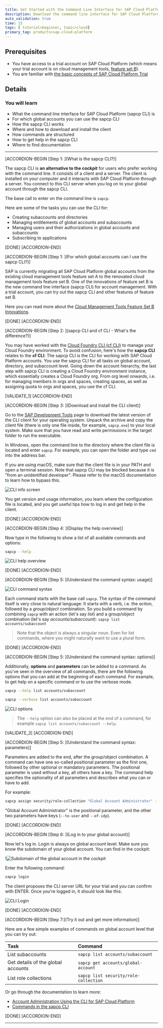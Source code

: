 ```yaml
---
title: Get Started with the Command Line Interface for SAP Cloud Platform (sapcp CLI)
description: Download the command line interface for SAP Cloud Platform and learn how to use it.
auto_validation: true
time: 15
tags: [ tutorial>beginner, topic>cloud]
primary_tag: products>sap-cloud-platform
---
```


## Prerequisites
 - You have access to a trial account on SAP Cloud Platform (which means your trial account is on cloud management tools, [feature set B](https://help.sap.com/viewer/3504ec5ef16548778610c7e89cc0eac3/Cloud/en-US/caf4e4e23aef4666ad8f125af393dfb2.html)).
 - You are familiar with [the basic concepts of SAP Cloud Platform Trial](cp-trial-quick-onboarding)

## Details
### You will learn
  - What the command line interface for SAP Cloud Platform (sapcp CLI) is
  - For which global accounts you can use the sapcp CLI
  - How the sapcp CLI works
  - Where and how to download and install the client
  - How commands are structured
  - How to get help in the sapcp CLI
  - Where to find documentation


---

[ACCORDION-BEGIN [Step 1: ](What is the sapcp CLI?)]

The sapcp CLI is **an alternative to the cockpit** for users who prefer working with the command line. It consists of a client and a server. The client is installed on your computer and it interacts with SAP Cloud Platform through a server. You connect to this CLI server when you log on to your global account through the sapcp CLI.

The base call to enter on the command line is `sapcp`.

Here are some of the tasks you can use the CLI for:

- Creating subaccounts and directories
- Managing entitlements of global accounts and subaccounts
- Managing users and their authorizations in global accounts and subaccounts
- Subscribing to applications

[DONE]
[ACCORDION-END]


[ACCORDION-BEGIN [Step 1: ](For which global accounts can I use the sapcp CLI?)]

SAP is currently migrating all SAP Cloud Platform global accounts from the existing cloud management tools feature set A to the renovated cloud management tools feature set B. One of the innovations of feature set B is the new command line interface (sapcp CLI) for account management. With a trial account, you can try out the sapcp CLI and other features of feature set B.  

Here you can read more about the [Cloud Management Tools Feature Set B Innovations](https://help.sap.com/viewer/3504ec5ef16548778610c7e89cc0eac3/Cloud/en-US/caf4e4e23aef4666ad8f125af393dfb2.html).


[DONE]
[ACCORDION-END]

[ACCORDION-BEGIN [Step 2: ](sapcp CLI and cf CLI - What's the difference?)]

You may have worked with the [Cloud Foundry CLI (cf CLI)](cp-cf-download-cli) to manage your Cloud Foundry environment. To avoid confusion, here's how the **sapcp CLI** relates to the **cf CLI**:
The sapcp CLI is the CLI for working with SAP Cloud Platform accounts. You use the sapcp CLI for all tasks on global account, directory, and subaccount level. Going down the account hierarchy, the last step with sapcp CLI is creating a Cloud Foundry environment instance, which essentially creates a Cloud Foundry org. From org level onwards, i.e. for managing members in orgs and spaces, creating spaces, as well as assigning quota to orgs and spaces, you use the cf CLI.

[VALIDATE_1]
[ACCORDION-END]


[ACCORDION-BEGIN [Step 3: ](Download and install the CLI client)]

Go to the <a href="https://tools.hana.ondemand.com/#cloud-cpcli">SAP Development Tools</a> page to download the latest version of the CLI client for your operating system. Unpack the archive and copy the client file (there is only one file inside, for example, `sapcp.exe`) to your local system. Make sure that you have read and write permissions in the target folder to run the executable.

In Windows, open the command line to the directory where the client file is located and enter `sapcp`. For example, you can open the folder and type `cmd` into the address bar.

If you are using macOS, make sure that the client file is in your PATH and open a terminal session. Note that sapcp CLI may be blocked because it is "from an unidentified developer". Please refer to the macOS documentation to learn how to bypass this.

![CLI info screen](sapcp.png)

You get version and usage information, you learn where the configuration file is located, and you get useful tips how to log in and get help in the client.

[DONE]
[ACCORDION-END]

[ACCORDION-BEGIN [Step 4: ](Display the help overview)]

Now type in the following to show a list of all available commands and options:

```Bash
sapcp --help
```
![CLI help overview](sapcp--help.png)

[DONE]
[ACCORDION-END]


[ACCORDION-BEGIN [Step 5: ](Understand the command syntax: usage)]

![CLI command syntax](usage.png)

Each command starts with the base call `sapcp`. The syntax of the command itself is very close to natural language: It starts with a verb, i.e. the *action*, followed by a *group/object* combination. So you build a command by combining `sapcp` with an action (let's say *list*) and a group/object combination (let's say *accounts/subaccount*):  `sapcp list accounts/subaccount`

>Note that the object is always a singular noun. Even for list commands, where you might naturally want to use a plural form.

[DONE]
[ACCORDION-END]

[ACCORDION-BEGIN [Step 5: ](Understand the command syntax: options)]

Additionally, **options** and **parameters** can be added to a command. As you've seen in the overview of all commands, there are the following options that you can add at the beginning of each command. For example, to get help on a specific command or to use the verbose mode.

```Bash
sapcp --help list accounts/subaccount
```

```Bash
sapcp --verbose list accounts/subaccount
```

![CLI options](options.png)

>The `--help` option can also be placed at the end of a command, for example `sapcp list accounts/subaccount --help`.

[VALIDATE_3]
[ACCORDION-END]


[ACCORDION-BEGIN [Step 5: ](Understand the command syntax: parameters)]

Parameters are added to the end, after the group/object combination. A command can have one so-called positional parameter as the first one, followed by other optional or mandatory parameters. The positional parameter is used without a key, all others have a key. The command help specifies the optionality of all parameters and describes what you can or have to add.

For example:

```Bash
sapcp assign security/role-collection "Global Account Administrator" --to-user example@mail.com --of-idp my-idp
```

"Global Account Administrator" is the positional parameter, and the other two parameters have keys (`--to-user` and `--of-idp`).

[DONE]
[ACCORDION-END]

[ACCORDION-BEGIN [Step 6: ](Log in to your global account)]

Now let's log in. Login is always on global account level. Make sure you know the subdomain of your global account. You can find in the cockpit:

!![Subdomain of the global account in the cockpit](subdomain-ga.png)

Enter the following command:

```Bash
sapcp login
```

The client proposes the CLI server URL for your trial and you can confirm with ENTER. Once you're logged in, it should look like this:

![CLI Login](sapcplogin.png)

[DONE]
[ACCORDION-END]

[ACCORDION-BEGIN [Step 7:](Try it out and get more information)]

Here are a few simple examples of commands on global account level that you can try out:

|  Task                                   | Command
|  :-------------                         | :-------------
|  List subaccounts                       | `sapcp list accounts/subaccount`
|  Get details of the global accounts     | `sapcp get accounts/global-account`
|  List role collections                  | `sapcp list security/role-collection`


Or go through the documentation to learn more:

- [Account Administration Using the CLI for SAP Cloud Platform](https://help.sap.com/viewer/65de2977205c403bbc107264b8eccf4b/Cloud/en-US/7c6df2db6332419ea7a862191525377c.html)
- [Commands in the sapcp CLI](https://help.sap.com/viewer/65de2977205c403bbc107264b8eccf4b/Cloud/en-US/a03a5550cdd44fa48ff78d70ca7c9651.html)


[DONE]
[ACCORDION-END]


---
